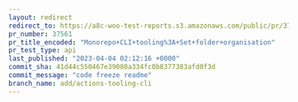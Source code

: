 ```yaml
---
layout: redirect
redirect_to: https://a8c-woo-test-reports.s3.amazonaws.com/public/pr/37561/api/index.html
pr_number: 37561
pr_title_encoded: "Monorepo+CLI+tooling%3A+Set+folder+organisation"
pr_test_type: api
last_published: "2023-04-04 02:12:16 +0000"
commit_sha: 41d44c550467e39080a334fc0b8377383afd0f3d
commit_message: "code freeze readme"
branch_name: add/actions-tooling-cli
---
```

